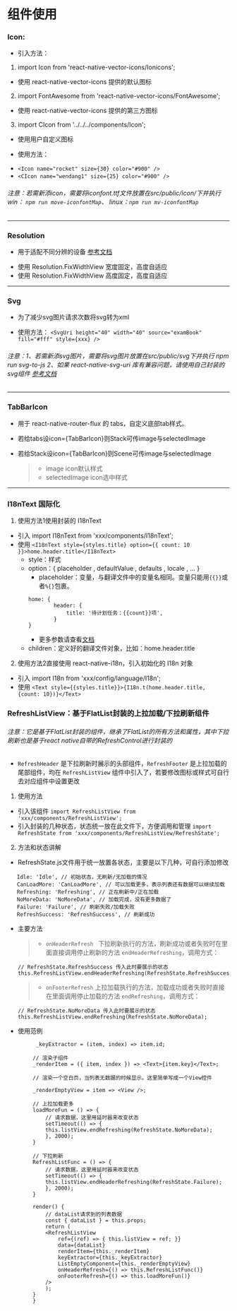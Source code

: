 # 组件使用
### Icon:
* 引入方法：

1. import Icon from 'react-native-vector-icons/Ionicons';
 - 使用 react-native-vector-icons 提供的默认图标
2. import FontAwesome from 'react-native-vector-icons/FontAwesome';
 - 使用 react-native-vector-icons 提供的第三方图标
3. import CIcon from '../../../components/Icon';
 - 使用用户自定义图标

* 使用方法：
 - ``` <Icon name="rocket" size={30} color="#900" /> ```
 - ```<CIcon name="wendang1" size={25} color="#900" /> ```

###### 注意：若需新添icon，需要将iconfont.ttf文件放置在src/public/icon/下并执行 win： ```npm run move-iconfontMap```、 linux：```npm run mv-iconfontMap```
---

### Resolution
* 用于适配不同分辨的设备 [参考文档](https://www.jianshu.com/p/7836523b4d20)
 - 使用 Resolution.FixWidthView 宽度固定，高度自适应
 - 使用 Resolution.FixWidthView 高度固定，高度自适应

---

### Svg
* 为了减少svg图片请求次数将svg转为xml
 - 使用方法： 
 ```<SvgUri height="40" width="40" source="examBook" fill="#fff" style={xxx} />```

###### 注意：1、若需新添svg图片，需要将svg图片放置在src/public/svg下并执行 npm run svg-to-js  2、如果 react-native-svg-uri 库有兼容问题，请使用自己封装的svg组件 [参考文档](https://www.jianshu.com/p/7db2bc62c5ed)

---

### TabBarIcon
* 用于 react-native-router-flux 的 tabs，自定义底部tab样式。
 - 若给tabs设icon={TabBarIcon}则Stack可传image与selectedImage
 - 若给Stack设icon={TabBarIcon}则Scene可传image与selectedImage

    > * image icon默认样式
    > * selectedImage icon选中样式

---

### I18nText 国际化
1. 使用方法1使用封装的 I18nText
 - 引入 import I18nText from 'xxx/components/I18nText';
 - 使用 ```<I18nText style={styles.title} option={{ count: 10 }}>home.header.title</I18nText>```
    - style：样式
    - option：{ placeholder , defaultValue , defaults , locale , ... } 
        - placeholder：变量，与翻译文件中的变量名相同。变量只能用```{{}}```或者```%{}```包裹。
        ```
        home: {
                header: {
                    title: '待计划任务：{{count}}项',
                }
        }
        ```
        - 更多参数请查看[文档](https://github.com/fnando/i18n-js#setting-up)
    - children：定义好的翻译文件对象，比如：home.header.title

2. 使用方法2直接使用 react-native-i18n，引入初始化的 I18n 对象
 - 引入 import I18n from 'xxx/config/language/I18n';
 - 使用 ```<Text style={{styles.title}}>{I18n.t(home.header.title, {count: 10})}</Text>```

### RefreshListView：基于FlatList封装的上拉加载/下拉刷新组件

###### 注意：它是基于FlatList封装的组件，继承了FlatList的所有方法和属性，其中下拉刷新也是基于react native自带的RefreshControl进行封装的

 - ``` RefreshHeader ``` 是下拉刷新时展示的头部组件，``` RefreshFooter ``` 是上拉加载的尾部组件，均在 ``` RefreshListView ``` 组件中引入了，若要修改图标或样式可自行去对应组件中设置更改
1. 使用方法
 - 引入该组件 ``` import RefreshListView from 'xxx/components/RefreshListView'; ```
 - 引入封装的几种状态，状态统一放在此文件下，方便调用和管理 ``` import RefreshState from 'xxx/components/RefreshListView/RefreshState'; ```
2. 方法和状态讲解
 - RefreshState.js文件用于统一放置各状态，主要是以下几种，可自行添加修改

 ```
    Idle: 'Idle', // 初始状态，无刷新/无加载的情况
    CanLoadMore: 'CanLoadMore', // 可以加载更多，表示列表还有数据可以继续加载
    Refreshing: 'Refreshing', // 正在刷新中/正在加载
    NoMoreData: 'NoMoreData', // 加载完成，没有更多数据了
    Failure: 'Failure', // 刷新失败/加载失败
    RefreshSuccess: 'RefreshSuccess', // 刷新成功

 ```
 - 主要方法
    > *  ``` onHeaderRefresh  ```  下拉刷新执行的方法，刷新成功或者失败时在里面直接调用停止刷新的方法 ``` endHeaderRefreshing ```，调用方式：
    ```
    // RefreshState.RefreshSuccess 传入此时要展示的状态
    this.RefreshListView.endHeaderRefreshing(RefreshState.RefreshSuccess);

    ```

    > * ``` onFooterRefresh ``` 上拉加载执行的方法，加载成功或者失败时直接在里面调用停止加载的方法 ``` endRefreshing ```，调用方式：
    ```
    // RefreshState.NoMoreData 传入此时要展示的状态
    this.RefreshListView.endRefreshing(RefreshState.NoMoreData);

    ``` 

 - 使用范例 
```
         _keyExtractor = (item, index) => item.id;

        // 渲染子组件
        _renderItem = ({ item, index }) => <Text>{item.key}</Text>;

        // 渲染一个空白页，当列表无数据的时候显示。这里简单写成一个View控件

        _renderEmptyView = item => <View />;

        // 上拉加载更多
        loadMoreFun = () => {
            // 请求数据，这里用延时器来改变状态
            setTimeout(() => {
            this.listView.endRefreshing(RefreshState.NoMoreData);
            }, 2000);
        }

        // 下拉刷新
        RefreshListFunc = () => {
            // 请求数据，这里用延时器来改变状态
            setTimeout(() => {
            this.listView.endHeaderRefreshing(RefreshState.Failure);
            }, 2000);
        }

        render() {
            // dataList请求到的列表数据
            const { dataList } = this.props;
            return (
            <RefreshListView
                ref={(ref) => { this.listView = ref; }}
                data={dataList}
                renderItem={this._renderItem}
                keyExtractor={this._keyExtractor}
                ListEmptyComponent={this._renderEmptyView}
                onHeaderRefresh={() => this.RefreshListFunc()}
                onFooterRefresh={() => this.loadMoreFun()}
            />
            );
        }
        }
```
